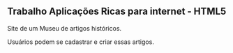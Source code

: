 ## Trabalho Aplicações Ricas para internet - HTML5
Site de um Museu de artigos históricos.

Usuários podem se cadastrar e criar essas artigos.
